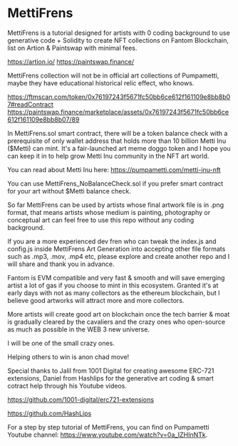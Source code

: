 # MettiFrens

MettiFrens is a tutorial designed for artists with 0 coding background to use generative code + Solidity to create NFT collections on 
Fantom Blockchain, list on Artion & Paintswap with minimal fees. 

https://artion.io/
https://paintswap.finance/

MettiFrens collection will not be in official art collections of Pumpametti, maybe they have educational historical relic effect, who knows.

https://ftmscan.com/token/0x76197243f5671fc50bb6ce612f161109e8bb8b07#readContract
https://paintswap.finance/marketplace/assets/0x76197243f5671fc50bb6ce612f161109e8bb8b07/89

In MettiFrens.sol smart contract, there will be a token balance check with a prerequisite of only wallet address that holds more than 10 billion Metti Inu ($Metti) can mint. It's a fair-launched art meme doggo token and I hope you can keep it in to help grow Metti Inu community in the NFT art world. 

You can read about Metti Inu here:
https://pumpametti.com/metti-inu-nft

You can use MettiFrens_NoBalanceCheck.sol if you prefer smart contract for your art without $Metti balance check. 

So far MettiFrens can be used by artists whose final artwork file is in .png format, that means artists whose medium is painting, photography or conceptual art can feel free to use this repo without any coding background. 

If you are a more experienced dev fren who can tweak the index.js and config.js inside MettiFrens Art Generation into accepting other file formats such as .mp3, .mov, .mp4 etc, please explore and create another repo and I will share and thank you in advance.

Fantom is EVM compatible and very fast & smooth and will save emerging artist a lot of gas if you choose to mint in this ecosystem. Granted it's at early days with not as many collectors as the ethereum blockchain, but I believe good artworks will attract more and more collectors.

More artists will create good art on blockchain once the tech barrier & moat is gradually cleared by the cavaliers and the crazy ones who open-source as much as possible in the WEB 3 new universe.

I will be one of the small crazy ones. 

Helping others to win is anon chad move!

Special thanks to Jalil from 1001 Digital for creating awesome ERC-721 extensions, Daniel from Hashlips for the generative art coding & smart cotract help through his Youtube videos.

https://github.com/1001-digital/erc721-extensions

https://github.com/HashLips

For a step by step tutorial of MettiFrens, you can find on Pumpametti Youtube channel:
https://www.youtube.com/watch?v=0a_IZHInNTk.

